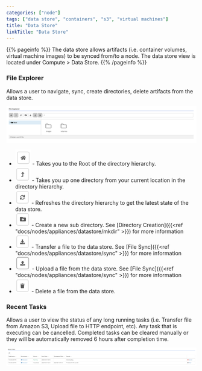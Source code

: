 ```yaml
---
categories: ["node"]
tags: ["data store", "containers", "s3", "virtual machines"]
title: "Data Store"
linkTitle: "Data Store"
---
```


{{% pageinfo %}}
The data store allows artifacts (i.e. container volumes, virtual machine images) to be synced from/to a node.  The data store view is located under Compute > Data Store.
{{% /pageinfo %}}

### File Explorer

Allows a user to navigate, sync, create directories, delete artifacts from the data store.

![img](file_explorer.png)

- ![img](home.png) - Takes you to the Root of the directory hierarchy.
- ![img](back.png) - Takes you up one directory from your current location in the directory hierarchy.
- ![img](refresh.png) - Refreshes the directory hierarchy to get the latest state of the data store.
- ![img](create_dir.png) - Create a new sub directory. See [Directory Creation]({{<ref "docs/nodes/appliances/datastore/mkdir" >}}) for more information
- ![img](sync.png) - Transfer a file to the data store. See [File Sync]({{<ref "docs/nodes/appliances/datastore/sync" >}}) for more information
- ![img](upload.png) - Upload a file from the data store. See [File Sync]({{<ref "docs/nodes/appliances/datastore/sync" >}}) for more information
- ![img](delete.png) - Delete a file from the data store.


### Recent Tasks

Allows a user to view the status of any long running tasks (i.e. Transfer file from Amazon S3, Upload file to HTTP endpoint, etc).  Any task that is executing can be cancelled.  Completed tasks can be cleared manually or they will be automatically removed 6 hours after completion time.

![img](recent_tasks.png)



